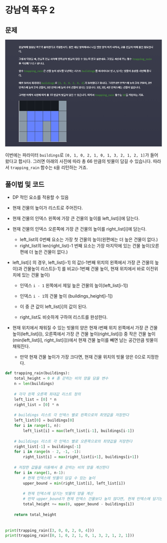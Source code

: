 # 강남역 폭우 2

## 문제

![image-20211031230837283](강남역폭우2.assets/image-20211031230837283.png)



이번에는 파라미터 `buildings`로 `[0, 1, 0, 2, 1, 0, 1, 3, 2, 1, 2, 1]`가 들어왔다고 합시다. 그러면 아래의 사진에 따라 총 66 만큼의 빗물이 담길 수 있습니다. 따라서 `trapping_rain` 함수는 `6`을 리턴하는 거죠.





## 풀이법 및 코드

- DP 적인 요소를 적용할 수 있음

- 현재 건물의 높이가 리스트로 주어진다.

- 현재 건물의 인덱스 왼쪽에 가장 큰 건물의 높이를 left_list[i]에 담는다.

- 현재 건물의 인덱스 오른쪽에 가장 큰 건물의 높이를 right_list[i]에 담는다.

  - left_list의 0번째 요소는 가장 첫 건물의 높이(왼편에는 더 높은 건물이 없다.)
  - right_list의 len(right_list)-1 번째 요소는 가장 마지막에 있는 건물 높이(오른편에 더 높은 건물이 없다.)

- left_list[i] 의 경우, left_list[i-1] 의 값(i-1번째 위치의 왼쪽에서 가장 큰 건물의 높이)과 건물높이 리스트[i-1] 를 비교(i-1번째 건물 높이, 현재 위치에서 바로 이전위치에 있는 건물 높이)

  - 인덱스 `i - 1` 왼쪽에서 제일 높은 건물의 높이(left_list[i-1])
  - 인덱스 `i - 1`의 건물 높이 (buildings_height[i-1])

  -  이 중 큰 값이 left_list[i]의 값이 된다.
  - right_list도 비슷하게 구하여 리스트를 완성한다.

- 현재 위치에서 채워질 수 있는 빗물의 양은 현재 i번째 위치 왼쪽에서 가장 큰 건물 높이(left_list[i]), 오른쪽에서 가장 큰 건물 높이(right_list[i]) 중 작은 건물 높이(min(left_list[i], right_list[i]))에서 현재 건물 높이를 빼면 남는 공간만큼 빗물이 채워진다.

  - 만약 현재 건물 높이가 가장 크다면,  현재 건물 위치의 빗물 양은 0으로 지정한다.

  

```python
def trapping_rain(buildings):
    total_height = 0 # 총 갇히는 비의 양을 담을 변수
    n = len(buildings)

    # 각각 왼쪽 오른쪽 최대값 리스트 정의
    left_list = [0] * n
    right_list = [0] * n

    # buildings 리스트 각 인덱스 별로 왼쪽으로의 최댓값을 저장한다
    left_list[0] = buildings[0]
    for i in range(1, n):
        left_list[i] = max(left_list[i-1], buildings[i-1])
                
    # buildings 리스트 각 인덱스 별로 오른쪽으로의 최댓값을 저장한다
    right_list[-1] = buildings[-1]
    for i in range(n - 2, -1, -1):
        right_list[i] = max(right_list[i+1], buildings[i+1])

    # 저장한 값들을 이용해서 총 갇히는 비의 양을 계산한다
    for i in range(1, n-1):
        # 현재 인덱스에 빗물이 담길 수 있는 높이
        upper_bound = min(right_list[i], left_list[i])

        # 현재 인덱스에 담기는 빗물의 양을 계산
        # 만약 upper_bound가 현재 인덱스 건물보다 높지 않다면, 현재 인덱스에 담기는 빗물은 0
        total_height += max(0, upper_bound - buildings[i])

    return total_height


print(trapping_rain([3, 0, 0, 2, 0, 4]))
print(trapping_rain([0, 1, 0, 2, 1, 0, 1, 3, 2, 1, 2, 1]))
```





